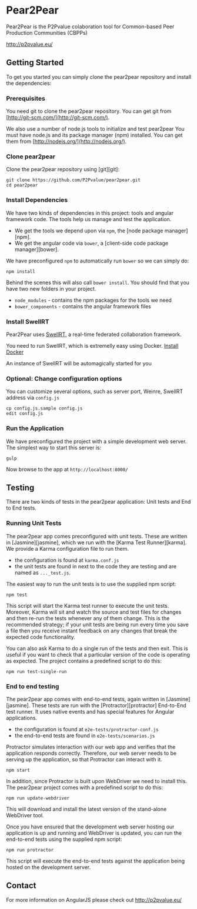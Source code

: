 # Pear2Pear

Pear2Pear is the P2Pvalue colaboration tool for Common-based Peer Production Communities (CBPPs)

http://p2pvalue.eu/

## Getting Started

To get you started you can simply clone the pear2pear repository and install the dependencies:

### Prerequisites

You need git to clone the pear2pear repository. You can get git from
[http://git-scm.com/](http://git-scm.com/).

We also use a number of node.js tools to initialize and test pear2pear You must have node.js and
its package manager (npm) installed.  You can get them from [http://nodejs.org/](http://nodejs.org/).

### Clone pear2pear

Clone the pear2pear repository using [git][git]:

```
git clone https://github.com/P2Pvalue/pear2pear.git
cd pear2pear
```

### Install Dependencies

We have two kinds of dependencies in this project: tools and angular framework code.  The tools help
us manage and test the application.

* We get the tools we depend upon via `npm`, the [node package manager][npm].
* We get the angular code via `bower`, a [client-side code package manager][bower].

We have preconfigured `npm` to automatically run `bower` so we can simply do:

```
npm install
```

Behind the scenes this will also call `bower install`.  You should find that you have two new
folders in your project.

* `node_modules` - contains the npm packages for the tools we need
* `bower_components` - contains the angular framework files

### Install SwellRT

Pear2Pear uses [SwellRT](https://github.com/P2Pvalue/swellrt), a real-time federated collaboration framework.

You need to run SwellRT, which is extremelly easy using Docker. [Install Docker](https://docs.docker.com/installation/)

An instance of SwellRT will be automagically started for you


### Optional: Change configuration options

You can customize several options, such as server port, Weinre, SwellRT address via `config.js`

```
cp config.js.sample config.js
edit config.js
```

### Run the Application

We have preconfigured the project with a simple development web server.  The simplest way to start
this server is:

```
gulp
```

Now browse to the app at `http://localhost:8000/`


## Testing

There are two kinds of tests in the pear2pear application: Unit tests and End to End tests.

### Running Unit Tests

The pear2pear app comes preconfigured with unit tests. These are written in
[Jasmine][jasmine], which we run with the [Karma Test Runner][karma]. We provide a Karma
configuration file to run them.

* the configuration is found at `karma.conf.js`
* the unit tests are found in next to the code they are testing and are named as `..._test.js`.

The easiest way to run the unit tests is to use the supplied npm script:

```
npm test
```

This script will start the Karma test runner to execute the unit tests. Moreover, Karma will sit and
watch the source and test files for changes and then re-run the tests whenever any of them change.
This is the recommended strategy; if your unit tests are being run every time you save a file then
you receive instant feedback on any changes that break the expected code functionality.

You can also ask Karma to do a single run of the tests and then exit.  This is useful if you want to
check that a particular version of the code is operating as expected.  The project contains a
predefined script to do this:

```
npm run test-single-run
```


### End to end testing

The pear2pear app comes with end-to-end tests, again written in [Jasmine][jasmine]. These tests
are run with the [Protractor][protractor] End-to-End test runner.  It uses native events and has
special features for Angular applications.

* the configuration is found at `e2e-tests/protractor-conf.js`
* the end-to-end tests are found in `e2e-tests/scenarios.js`

Protractor simulates interaction with our web app and verifies that the application responds
correctly. Therefore, our web server needs to be serving up the application, so that Protractor
can interact with it.

```
npm start
```

In addition, since Protractor is built upon WebDriver we need to install this.  The pear2pear
project comes with a predefined script to do this:

```
npm run update-webdriver
```

This will download and install the latest version of the stand-alone WebDriver tool.

Once you have ensured that the development web server hosting our application is up and running
and WebDriver is updated, you can run the end-to-end tests using the supplied npm script:

```
npm run protractor
```

This script will execute the end-to-end tests against the application being hosted on the
development server.


## Contact

For more information on AngularJS please check out http://p2pvalue.eu/


